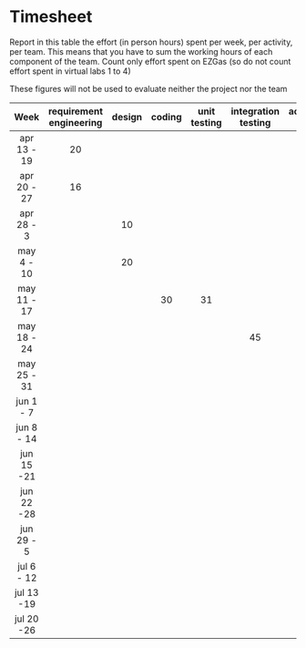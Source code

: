 # Timesheet

Report in this table the effort (in person hours) spent per week, per activity, per team. 
This means that you have to sum the working hours of each component of the team.
Count only effort spent on EZGas (so do not count effort spent in virtual labs 1 to 4)

These figures will not be used to evaluate neither the project nor the team

| Week | requirement engineering | design | coding | unit testing | integration testing | acceptance testing | management | git maven |
|:----------:|:--------:|:-----------:|:-----------:|:----------:|:------------:|:---------------:|:-------------:|:--------------:|
| apr 13 - 19|20|  |  |  |  |  |  |  | 
| apr 20 - 27|16|  |  |  |  |  |  |  | 
| apr 28 - 3 |  |10|  |  |  |  |  |  | 
| may 4 - 10 |  |20|  |  |  |  |  |  | 
| may 11 - 17|  |  |30|31|  |  |  |  | 
| may 18 - 24|  |  |  |  | 45 |  | 1 | 1 | 
| may 25 - 31|  |  |  |  |  | 10 |  | 1 | 
| jun 1 -  7 |  |  |  |  |  |  6|  |  | 
| jun 8 - 14 |  |  |  |  |  |  |  |  | 
| jun 15 -21 |  |  |  |  |  |  |  |  | 
| jun 22 -28 |  |  |  |  |  |  |  |  | 
| jun 29 - 5 |  |  |  |  |  |  |  |  | 
| jul 6 - 12 |  |  |  |  |  |  |  |  | 
| jul 13 -19 |  |  |  |  |  |  |  |  | 
| jul 20 -26 |  |  |  |  |  |  |  |  | 
